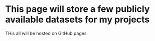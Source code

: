 <!DOCTYPE html>
<html>
<body>
<h1>This page will store a few publicly available datasets for my projects</h1>
<p>THis all will be hosted on GitHub pages</p>
</body>
</html>
